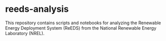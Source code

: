 # reeds-analysis
This repository contains scripts and notebooks for analyzing the Renewable Energy Deployment System (ReEDS) from the National Renewable Energy Laboratory (NREL).
